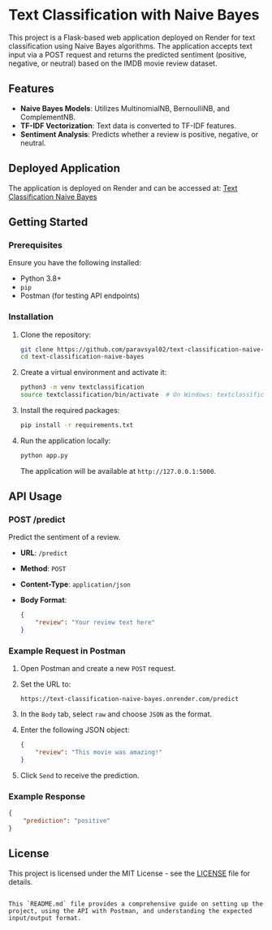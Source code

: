 # Text Classification with Naive Bayes

This project is a Flask-based web application deployed on Render for text classification using Naive Bayes algorithms. The application accepts text input via a POST request and returns the predicted sentiment (positive, negative, or neutral) based on the IMDB movie review dataset.

## Features

- **Naive Bayes Models**: Utilizes MultinomialNB, BernoulliNB, and ComplementNB.
- **TF-IDF Vectorization**: Text data is converted to TF-IDF features.
- **Sentiment Analysis**: Predicts whether a review is positive, negative, or neutral.

## Deployed Application

The application is deployed on Render and can be accessed at: [Text Classification Naive Bayes](https://text-classification-naive-bayes.onrender.com)

## Getting Started

### Prerequisites

Ensure you have the following installed:

- Python 3.8+
- `pip`
- Postman (for testing API endpoints)

### Installation

1. Clone the repository:

    ```bash
    git clone https://github.com/paravsyal02/text-classification-naive-bayes.git
    cd text-classification-naive-bayes
    ```

2. Create a virtual environment and activate it:

    ```bash
    python3 -m venv textclassification
    source textclassification/bin/activate  # On Windows: textclassification\Scripts\activate
    ```

3. Install the required packages:

    ```bash
    pip install -r requirements.txt
    ```

4. Run the application locally:

    ```bash
    python app.py
    ```

    The application will be available at `http://127.0.0.1:5000`.

## API Usage

### POST /predict

Predict the sentiment of a review.

- **URL**: `/predict`
- **Method**: `POST`
- **Content-Type**: `application/json`
- **Body Format**:

    ```json
    {
        "review": "Your review text here"
    }
    ```

### Example Request in Postman

1. Open Postman and create a new `POST` request.
2. Set the URL to:

    ```plaintext
    https://text-classification-naive-bayes.onrender.com/predict
    ```

3. In the `Body` tab, select `raw` and choose `JSON` as the format.
4. Enter the following JSON object:

    ```json
    {
        "review": "This movie was amazing!"
    }
    ```

5. Click `Send` to receive the prediction.

### Example Response

```json
{
    "prediction": "positive"
}
```

## License

This project is licensed under the MIT License - see the [LICENSE](LICENSE) file for details.
```

This `README.md` file provides a comprehensive guide on setting up the project, using the API with Postman, and understanding the expected input/output format.
